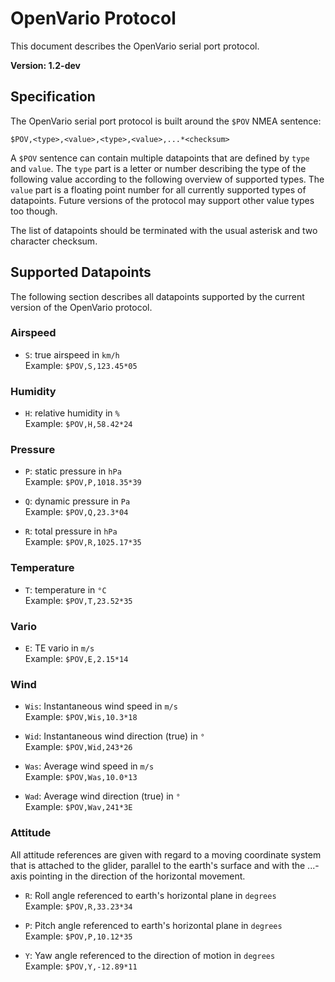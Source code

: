 # OpenVario Protocol

This document describes the OpenVario serial port protocol.

**Version: 1.2-dev**

## Specification

The OpenVario serial port protocol is built around the `$POV` NMEA sentence:

    $POV,<type>,<value>,<type>,<value>,...*<checksum>
    
A `$POV` sentence can contain multiple datapoints that are defined by `type` and `value`. The `type` part is a letter or number describing the type of the following value according to the following overview of supported types. The `value` part is a floating point number for all currently supported types of datapoints. Future versions of the protocol may support other value types too though.

The list of datapoints should be terminated with the usual asterisk and two character checksum.

## Supported Datapoints

The following section describes all datapoints supported by the current version of the OpenVario protocol.

### Airspeed

* `S`: true airspeed in `km/h`  
  Example: `$POV,S,123.45*05`

### Humidity
* `H`: relative humidity in `%`  
  Example: `$POV,H,58.42*24`

### Pressure

* `P`: static pressure in `hPa`  
  Example: `$POV,P,1018.35*39`

* `Q`: dynamic pressure in `Pa`  
  Example: `$POV,Q,23.3*04`

* `R`: total pressure in `hPa`  
  Example: `$POV,R,1025.17*35`

### Temperature

* `T`: temperature in `°C`  
  Example: `$POV,T,23.52*35`

### Vario

* `E`: TE vario in `m/s`  
  Example: `$POV,E,2.15*14`
  
### Wind

* `Wis`: Instantaneous wind speed in `m/s`  
  Example: `$POV,Wis,10.3*18`

* `Wid`: Instantaneous wind direction (true) in `°`  
  Example: `$POV,Wid,243*26`
  
* `Was`: Average wind speed in `m/s`  
  Example: `$POV,Was,10.0*13`

* `Wad`: Average wind direction (true) in `°`  
  Example: `$POV,Wav,241*3E`
  
### Attitude

All attitude references are given with regard to a moving coordinate system that is attached to the glider, parallel to the earth's surface and with the ...-axis pointing in the direction of the horizontal movement.

* `R`: Roll angle referenced to earth's horizontal plane in `degrees`  
  Example: `$POV,R,33.23*34`

* `P`: Pitch angle referenced to earth's horizontal plane in `degrees`  
  Example: `$POV,P,10.12*35`
  
* `Y`: Yaw angle referenced to the direction of motion in `degrees`  
  Example: `$POV,Y,-12.89*11`